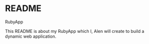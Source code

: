 # README

RubyApp



This README is about my RubyApp which I, Alen will create to build a dynamic web application.
